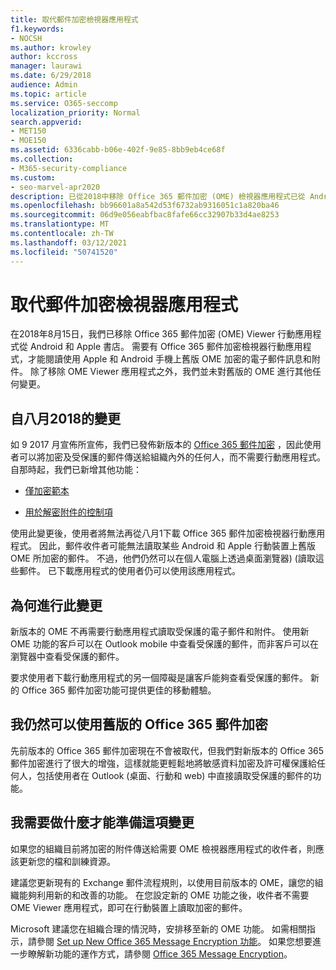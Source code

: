 ```yaml
---
title: 取代郵件加密檢視器應用程式
f1.keywords:
- NOCSH
ms.author: krowley
author: kccross
manager: laurawi
ms.date: 6/29/2018
audience: Admin
ms.topic: article
ms.service: O365-seccomp
localization_priority: Normal
search.appverid:
- MET150
- MOE150
ms.assetid: 6336cabb-b06e-402f-9e85-8bb9eb4ce68f
ms.collection:
- M365-security-compliance
ms.custom:
- seo-marvel-apr2020
description: 已從2018中移除 Office 365 郵件加密 (OME) 檢視器應用程式已從 Android 和 Apple 書店中移除。
ms.openlocfilehash: bb96601a8a542d53f6732ab9316051c1a820ba46
ms.sourcegitcommit: 06d9e056eabfbac8fafe66cc32907b33d4ae8253
ms.translationtype: MT
ms.contentlocale: zh-TW
ms.lasthandoff: 03/12/2021
ms.locfileid: "50741520"
---
```

# <a name="deprecating-message-encryption-viewer-app"></a>取代郵件加密檢視器應用程式

在2018年8月15日，我們已移除 Office 365 郵件加密 (OME) Viewer 行動應用程式從 Android 和 Apple 書店。 需要有 Office 365 郵件加密檢視器行動應用程式，才能閱讀使用 Apple 和 Android 手機上舊版 OME 加密的電子郵件訊息和附件。 除了移除 OME Viewer 應用程式之外，我們並未對舊版的 OME 進行其他任何變更。
  
## <a name="changes-from-august-2018"></a>自八月2018的變更

如 9 2017 月宣佈所宣佈，我們已發佈新版本的 [Office 365 郵件加密](https://aka.ms/ome2017) ，因此使用者可以將加密及受保護的郵件傳送給組織內外的任何人，而不需要行動應用程式。 自那時起，我們已新增其他功能：
  
- [僅加密範本](https://aka.ms/encryptonly)

- [用於解密附件的控制項](https://techcommunity.microsoft.com/t5/Security-Privacy-and-Compliance/Admin-control-for-attachments-now-available-in-Office-365/ba-p/204007)

使用此變更後，使用者將無法再從八月1下載 Office 365 郵件加密檢視器行動應用程式。 因此，郵件收件者可能無法讀取某些 Android 和 Apple 行動裝置上舊版 OME 所加密的郵件。 不過，他們仍然可以在個人電腦上透過桌面瀏覽器)  (讀取這些郵件。 已下載應用程式的使用者仍可以使用該應用程式。
  
## <a name="why-this-change-was-made"></a>為何進行此變更

新版本的 OME 不再需要行動應用程式讀取受保護的電子郵件和附件。 使用新 OME 功能的客戶可以在 Outlook mobile 中查看受保護的郵件，而非客戶可以在瀏覽器中查看受保護的郵件。
  
要求使用者下載行動應用程式的另一個障礙是讓客戶能夠查看受保護的郵件。 新的 Office 365 郵件加密功能可提供更佳的移動體驗。
  
## <a name="can-i-still-use-the-previous-version-of-office-365-message-encryption"></a>我仍然可以使用舊版的 Office 365 郵件加密

先前版本的 Office 365 郵件加密現在不會被取代，但我們對新版本的 Office 365 郵件加密進行了很大的增強，這樣就能更輕鬆地將敏感資料加密及許可權保護給任何人，包括使用者在 Outlook (桌面、行動和 web) 中直接讀取受保護的郵件的功能。 
  
## <a name="what-do-i-need-to-do-to-prepare-for-this-change"></a>我需要做什麼才能準備這項變更

如果您的組織目前將加密的附件傳送給需要 OME 檢視器應用程式的收件者，則應該更新您的檔和訓練資源。
  
建議您更新現有的 Exchange 郵件流程規則，以使用目前版本的 OME，讓您的組織能夠利用新的和改善的功能。 在您設定新的 OME 功能之後，收件者不需要 OME Viewer 應用程式，即可在行動裝置上讀取加密的郵件。
  
Microsoft 建議您在組織合理的情況時，安排移至新的 OME 功能。 如需相關指示，請參閱 [Set up New Office 365 Message Encryption 功能](set-up-new-message-encryption-capabilities.md)。 如果您想要進一步瞭解新功能的運作方式，請參閱 [Office 365 Message Encryption](ome.md)。
  

